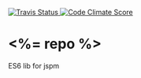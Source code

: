<p align="left">
<a href="https://travis-ci.org/<%= user %>/<%= repo %>">
  <img alt="Travis Status" src="http://img.shields.io/travis/<%= user %>/<%= repo %>/master.svg?style=flat&amp;label=travis">
</a>

<a href="https://codeclimate.com/github/<%= user %>/<%= repo %>">
  <img alt="Code Climate Score" src="http://img.shields.io/codeclimate/github/<%= user %>/<%= repo %>.svg?style=flat">
</a>
</p>
  
<%= repo %>
===========
ES6 lib for jspm
